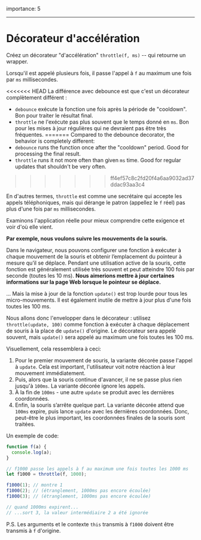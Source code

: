 importance: 5

---

# Décorateur d'accélération

Créez un décorateur "d'accélération" `throttle(f, ms)` -- qui retourne un wrapper.

Lorsqu'il est appelé plusieurs fois, il passe l'appel à `f` au maximum une fois par `ms` millisecondes.

<<<<<<< HEAD
La différence avec debounce est que c'est un décorateur complètement différent :
- `debounce` exécute la fonction une fois après la période de "cooldown". Bon pour traiter le résultat final.
- `throttle` ne l'exécute pas plus souvent que le temps donné en `ms`. Bon pour les mises à jour régulières qui ne devraient pas être très fréquentes.
=======
Compared to the debounce decorator, the behavior is completely different:
- `debounce` runs the function once after the "cooldown" period. Good for processing the final result.
- `throttle` runs it not more often than given `ms` time. Good for regular updates that shouldn't be very often.
>>>>>>> ff4ef57c8c2fd20f4a6aa9032ad37ddac93aa3c4

En d'autres termes, `throttle` est comme une secrétaire qui accepte les appels téléphoniques, mais qui dérange le patron (appellez le `f` réel) pas plus d'une fois par `ms` millisecondes.

Examinons l'application réelle pour mieux comprendre cette exigence et voir d'où elle vient.

**Par exemple, nous voulons suivre les mouvements de la souris.**

Dans le navigateur, nous pouvons configurer une fonction à exécuter à chaque mouvement de la souris et obtenir l’emplacement du pointeur à mesure qu’il se déplace. Pendant une utilisation active de la souris, cette fonction est généralement utilisée très souvent et peut atteindre 100 fois par seconde (toutes les 10 ms).
**Nous aimerions mettre à jour certaines informations sur la page Web lorsque le pointeur se déplace.**

... Mais la mise à jour de la fonction `update()` est trop lourde pour tous les micro-mouvements. Il est également inutile de mettre à jour plus d'une fois toutes les 100 ms.

Nous allons donc l'envelopper dans le décorateur : utilisez `throttle(update, 100)` comme fonction à exécuter à chaque déplacement de souris à la place de `update()` d'origine. Le décorateur sera appelé souvent, mais `update()` sera appelé au maximum une fois toutes les 100 ms.

Visuellement, cela ressemblera à ceci:

1. Pour le premier mouvement de souris, la variante décorée passe l'appel à `update`. Cela est important, l'utilisateur voit notre réaction à leur mouvement immédiatement.
2. Puis, alors que la souris continue d'avancer, il ne se passe plus rien jusqu'à `100ms`. La variante décorée ignore les appels.
3. À la fin de `100ms` - une autre `update` se produit avec les dernières coordonnées.
4. Enfin, la souris s’arrête quelque part. La variante décorée attend que `100ms` expire, puis lance `update` avec les dernières coordonnées. Donc, peut-être le plus important, les coordonnées finales de la souris sont traitées.

Un exemple de code:

```js
function f(a) {
  console.log(a);
}

// f1000 passe les appels à f au maximum une fois toutes les 1000 ms
let f1000 = throttle(f, 1000);

f1000(1); // montre 1
f1000(2); // (étranglement, 1000ms pas encore écoulée)
f1000(3); // (étranglement, 1000ms pas encore écoulée)

// quand 1000ms expirent...
// ...sort 3, la valeur intermédiaire 2 a été ignorée
```

P.S. Les arguments et le contexte `this` transmis à `f1000` doivent être transmis à `f` d'origine.
